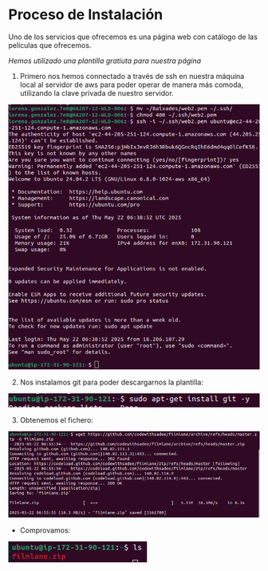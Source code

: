 # Proceso de Instalación

Uno de los servicios que ofrecemos es una página web con catálogo de las películas que ofrecemos.

*Hemos utilizado una plantilla gratiuta para nuestra página*

1. Primero nos hemos connectado a través de ssh en nuestra máquina local al servidor de aws para poder operar de manera más comoda, utilizando la clave privada de nuestro servidor.

![ssh](./ssh.png)

2. Nos instalamos git para poder descargarnos la plantilla:

![git](./git.png)

3. Obtenemos el fichero:

![zip](./zip.png)

- Comprovamos:

![zip](./imagenes/zip2.png)
